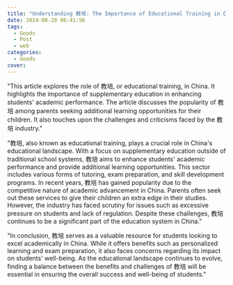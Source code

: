 ```yaml
---
title: "Understanding 教培: The Importance of Educational Training in China"
date: 2024-08-28 06:41:56
tags:
  - Goods
  - Post
  - web
categories:
  - Goods
cover: 
---
```


"This article explores the role of 教培, or educational training, in China. It highlights the importance of supplementary education in enhancing students' academic performance. The article discusses the popularity of 教培 among parents seeking additional learning opportunities for their children. It also touches upon the challenges and criticisms faced by the 教培 industry."

"教培, also known as educational training, plays a crucial role in China's educational landscape. With a focus on supplementary education outside of traditional school systems, 教培 aims to enhance students' academic performance and provide additional learning opportunities. This sector includes various forms of tutoring, exam preparation, and skill development programs. In recent years, 教培 has gained popularity due to the competitive nature of academic advancement in China. Parents often seek out these services to give their children an extra edge in their studies. However, the industry has faced scrutiny for issues such as excessive pressure on students and lack of regulation. Despite these challenges, 教培 continues to be a significant part of the education system in China."

"In conclusion, 教培 serves as a valuable resource for students looking to excel academically in China. While it offers benefits such as personalized learning and exam preparation, it also faces concerns regarding its impact on students' well-being. As the educational landscape continues to evolve, finding a balance between the benefits and challenges of 教培 will be essential in ensuring the overall success and well-being of students."
